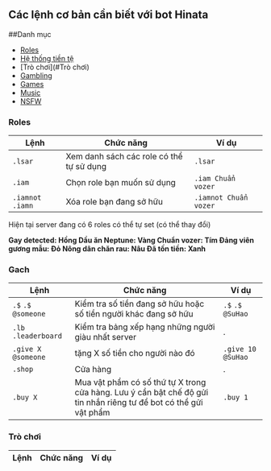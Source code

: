 ## Các lệnh cơ bản cần biết với bot Hinata

##Danh mục
- [Roles](#Roles)
- [Hệ thống tiền tệ](#Gach)
- [Trò chơi](#Trò chơi)
- [Gambling](#gambling)
- [Games](#games)
- [Music](#music)
- [NSFW](#nsfw)



### Roles

Lệnh | Chức năng | Ví dụ
----------------|--------------|-------
`.lsar` | Xem danh sách các role có thể tự sử dụng | `.lsar`
`.iam` | Chọn role bạn muốn sử dụng | `.iam Chuẩn vozer`
`.iamnot` `.iamn` | Xóa role bạn đang sở hữu | `.iamnot Chuẩn vozer`

Hiện tại server đang có 6 roles có thể tự set (có thể thay đổi)

**Gay detected: Hồng
Dầu ăn Neptune: Vàng
Chuẩn vozer: Tím
Đảng viên gương mẫu: Đỏ
Nông dân chăn rau: Nâu
Đã tốn tiền: Xanh**

### Gach

Lệnh | Chức năng | Ví dụ
----------------|--------------|-------
`.$` `.$ @someone` | Kiểm tra số tiền đang sở hữu hoặc số tiền người khác đang sở hữu | `.$` `.$ @SuHao`
`.lb` `.leaderboard` | Kiểm tra bảng xếp hạng những người giàu nhất server | .
`.give X @someone` | tặng X số tiền cho người nào đó | `.give 10 @SuHao`
`.shop` | Cửa hàng | .
`.buy X` | Mua vật phẩm có số thứ tự X trong cửa hàng. Lưu ý cần bật chế độ gửi tin nhắn riêng tư để bot có thể gửi vật phẩm | `.buy 1`

### Trò chơi

Lệnh | Chức năng | Ví dụ
----------------|--------------|-------
